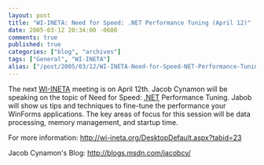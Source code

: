 ```yaml
---
layout: post
title: "WI-INETA: Need for Speed: .NET Performance Tuning (April 12)"
date: 2005-03-12 20:34:00 -0600
comments: true
published: true
categories: ["blog", "archives"]
tags: ["General", "WI-INETA"]
alias: ["/post/2005/03/12/WI-INETA-Need-for-Speed-NET-Performance-Tuning-(April-12)", "/post/2005/03/12/wi-ineta-need-for-speed-net-performance-tuning-(april-12)"]
---
```

<!-- more -->
<p>
The next <a href="http://wi-ineta.org" target="_blank" title="Wisconsin .NET Users Group">WI-INETA</a> meeting is on April 12th. Jacob Cynamon will be speaking on the topic of Need for Speed: <a href="http://www.microsoft.com/net/" target="_blank" title=".NET">.NET</a> Performance Tuning. Jabob will&nbsp;show us&nbsp;tips and techniques to fine-tune the performance your WinForms applications. The key areas of focus for this session will be data processing, memory management, and startup time.
</p>
<p>
For more information: <a href="http://wi-ineta.org/DesktopDefault.aspx?tabid=23">http://wi-ineta.org/DesktopDefault.aspx?tabid=23</a>
</p>
<p>
Jacob Cynamon&#39;s Blog: <a href="http://blogs.msdn.com/jacobcy/">http://blogs.msdn.com/jacobcy/</a>
</p>
